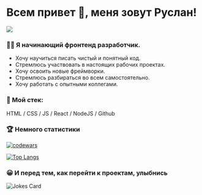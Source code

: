 <h1 align="left">Всем привет 👋, меня зовут Руслан!</h1>

![](https://komarev.com/ghpvc/?username=gazievri)

### 👨‍💻 Я начинающий фронтенд разработчик. 

- Хочу научиться писать чистый и понятный код.
- Стремлюсь участвовать в настоящих рабочих проектах.
- Хочу освоить новые фреймворки.
- Стремлюсь разбираться во всем самостоятельно.
- Хочу работать с опытными коллегами.
    
            
  
### 🦾 Мой стек: 

HTML / CSS / JS / React / NodeJS / Github 



### 🏆 Немного статистики

[![codewars](https://www.codewars.com/users/gazievr/badges/micro)](https://www.codewars.com/users/gazievr) 

[![Top Langs](https://github-readme-stats.vercel.app/api/top-langs/?username=gazievri&layout=compact)](https://github.com/gazievri/github-readme-stats) 


### 😀 И перед тем, как перейти к проектам, улыбнись
![Jokes Card](https://readme-jokes.vercel.app/api)

